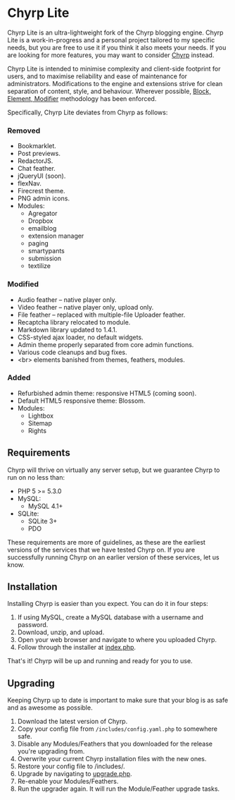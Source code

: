 Chyrp Lite
==========

Chyrp Lite is an ultra-lightweight fork of the Chyrp blogging engine. Chyrp Lite is a work-in-progress and a personal project tailored to my specific needs, but you are free to use it if you think it also meets your needs. If you are looking for more features, you may want to consider [Chyrp](http://chyrp.net/) instead.

Chyrp Lite is intended to minimise complexity and client-side footprint for users, and to maximise reliability and ease of maintenance for administrators. Modifications to the engine and extensions strive for clean separation of content, style, and behaviour. Wherever possible, [Block, Element, Modifier](http://api.yandex.com/bem/) methodology has been enforced. 

Specifically, Chyrp Lite deviates from Chyrp as follows:

### Removed
* Bookmarklet.
* Post previews.
* RedactorJS.
* Chat feather.
* jQueryUI (soon).
* flexNav.
* Firecrest theme.
* PNG admin icons.
* Modules:
  - Agregator
  - Dropbox
  - emailblog
  - extension manager
  - paging
  - smartypants
  - submission
  - textilize

### Modified
* Audio feather – native player only.
* Video feather – native player only, upload only.
* File feather – replaced with multiple-file Uploader feather.
* Recaptcha library relocated to module.
* Markdown library updated to 1.4.1.
* CSS-styled ajax loader, no default widgets.
* Admin theme properly separated from core admin functions.
* Various code cleanups and bug fixes.
* &lt;br&gt; elements banished from themes, feathers, modules.

### Added
* Refurbished admin theme: responsive HTML5 (coming soon).
* Default HTML5 responsive theme: Blossom.
* Modules:
  - Lightbox
  - Sitemap
  - Rights

## Requirements
Chyrp will thrive on virtually any server setup, but we guarantee Chyrp to run on no less than:

* PHP 5 >= 5.3.0
* MySQL:
  - MySQL 4.1+
* SQLite:
  - SQLite 3+
  - PDO

These requirements are more of guidelines, as these are the earliest versions of the services that we have tested Chyrp on. If you are successfully running Chyrp on an earlier version of these services, let us know.

## Installation
Installing Chyrp is easier than you expect. You can do it in four steps:

1. If using MySQL, create a MySQL database with a username and password.
2. Download, unzip, and upload.
3. Open your web browser and navigate to where you uploaded Chyrp.
4. Follow through the installer at [index.php](index.php).

That's it! Chyrp will be up and running and ready for you to use.

## Upgrading
Keeping Chyrp up to date is important to make sure that your blog is as safe and as awesome as possible.

1. Download the latest version of Chyrp.
2. Copy your config file from `/includes/config.yaml.php` to somewhere safe.
3. Disable any Modules/Feathers that you downloaded for the release you're upgrading from.
4. Overwrite your current Chyrp installation files with the new ones.
5. Restore your config file to /includes/.
6. Upgrade by navigating to [upgrade.php](upgrade.php).
7. Re-enable your Modules/Feathers.
8. Run the upgrader again. It will run the Module/Feather upgrade tasks.
